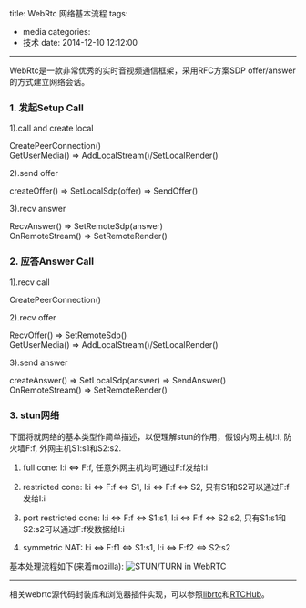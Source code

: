 title: WebRtc 网络基本流程
tags:
  - media
categories:
  - 技术
date: 2014-12-10 12:12:00
---
WebRtc是一款非常优秀的实时音视频通信框架，采用RFC方案SDP offer/answer的方式建立网络会话。

### 1. 发起Setup Call

1).call and create local
 
CreatePeerConnection()  
GetUserMedia() => AddLocalStream()/SetLocalRender()    

2).send offer

createOffer() => SetLocalSdp(offer) => SendOffer()     

3).recv answer

RecvAnswer() => SetRemoteSdp(answer)  
OnRemoteStream()  => SetRemoteRender()


### 2. 应答Answer Call

1).recv call
 
CreatePeerConnection()  
 
2).recv offer

RecvOffer() => SetRemoteSdp()   
GetUserMedia() => AddLocalStream()/SetLocalRender()   
 
3).send answer

createAnswer() => SetLocalSdp(answer) => SendAnswer()  
OnRemoteStream()  => SetRemoteRender()  


### 3. stun网络

下面将就网络的基本类型作简单描述，以便理解stun的作用，假设内网主机I:i, 防火墙F:f, 外网主机S1:s1和S2:s2.

1) full cone:  I:i <=> F:f, 任意外网主机均可通过F:f发给I:i

2) restricted cone: I:i <=> F:f <=> S1, I:i <=> F:f <=> S2, 只有S1和S2可以通过F:f发给I:i

3) port restricted cone:  I:i <=> F:f <=> S1:s1, I:i <=> F:f <=> S2:s2, 只有S1:s1和S2:s2可以通过F:f发数据给I:i

4) symmetric NAT: I:i <=> F:f1 <=> S1:s1, I:i <=> F:f2 <=> S2:s2


基本处理流程如下(来着mozilla):
![STUN/TURN in WebRTC](https://mdn.mozillademos.org/files/6119/webrtc-complete-diagram.png)

--------------
相关webrtc源代码封装库和浏览器插件实现，可以参照[librtc](https://github.com/peterxu/librtc)和[RTCHub](https://github.com/peterxu/RTCHub)。